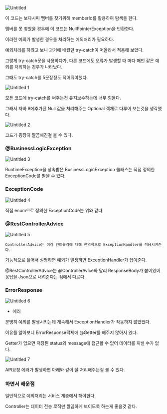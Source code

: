 ![Untitled](https://user-images.githubusercontent.com/70310271/189533278-6cce47f0-8a17-41fe-b755-e21583a7a6fc.png)

이 코드는 보다시피 멤버를 찾기위해 memberId를 활용하여 탐색을 한다.

멤버를 못 찾았을 경우에 이 코드는 NullPointerException을 반환한다.

이러한 예외가 발생한 경우를 처리하는 예외처리가 필요하다.

예외처리를 하려고 보니 과거에 배웠던 try-catch이 떠올라서 적용해 보았다.

그렇게 try-catch문을 사용하다가, 다른 코드에도 오류가 발생할 때 마다 매번 같은 예외를 처리하는 경우가 나타났다.

그때도 try-catch를 5문장정도 적어줘야했다.

![Untitled 1](https://user-images.githubusercontent.com/70310271/189533284-27630a3d-46ed-4626-a116-86bb20004c20.png)

모든 코드에 try-catch를 써주는건 유지보수하는데 너무 힘들다.

그래서 자바 8에추가된 Null 값을 처리해주는 Optional 객체로 다루어 보는것을 생각했다.

![Untitled 2](https://user-images.githubusercontent.com/70310271/189533288-fde43a58-6879-4885-96cc-9239808d262b.png)

코드가 굉장히 깔끔해진걸 볼 수 있다.

### @BusinessLogicException

![Untitled 3](https://user-images.githubusercontent.com/70310271/189533293-86969ce2-1774-4410-a9d8-00ca6d6f1d58.png)

RuntimeException을 상속받은 BusinessLogicException 클래스는 직접 정의한 ExceptionCode를 받을 수 있다.

### ExceptionCode

![Untitled 4](https://user-images.githubusercontent.com/70310271/189533297-5bad334f-f19a-4cb2-b3a6-3a9e2d3657a9.png)

직접 enum으로 정의한 ExceptionCode는 위와 같다.

 

### @RestControllerAdvice

![Untitled 5](https://user-images.githubusercontent.com/70310271/189533305-5d42fff3-e963-4a74-a7d9-d746c0de81b5.png)

`ControllerAdvice는 여러 컨트롤러에 대해 전역적으로 ExceptionHandler를 적용시켜준다.`

기능적으로 풀어서 설명하면 예외가 발생하면 ExceptionHandler가 잡아준다.

@RestControllerAdvice는 @ControllerAvice와 달리 ResponseBody가 붙어있어 응답을 Json으로 내려준다는 점에서 다르다.

### ErrorResponse

![Untitled 6](https://user-images.githubusercontent.com/70310271/189533313-622aa7bf-7d87-4eb3-8999-309a3a9e9ab3.png)

- 에러

분명히 예외를 발생시키는데 계속해서 ExceptionHandler가 작동하지 않았었다.

이유를 알아보니 ErrorResponse객체에 @Getter를 해주지 않아서 였다.

Getter가 없으면 저장된 status와 message에 접근할 수 없어 데이터를 꺼낼 수가 없다.

![Untitled 7](https://user-images.githubusercontent.com/70310271/189533322-7f5df669-4437-45b4-afb6-2d56956d419c.png)

API요청 에러가 발생하면 아래와 같이 잘 처리해주는걸 볼 수 있다.

### 하면서 배운점

일반적으로 예외처리는 서비스 계층에서 해야한다.

Controller는 데이터 전송 로직만 깔끔하게 보이도록 하는게 좋을것 같다.
